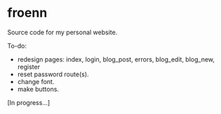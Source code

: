 # froenn
Source code for my personal website.

To-do:
- redesign pages: index, login, blog_post, errors, blog_edit, blog_new, register
- reset password route(s).
- change font.
- make buttons.

[In progress...]
